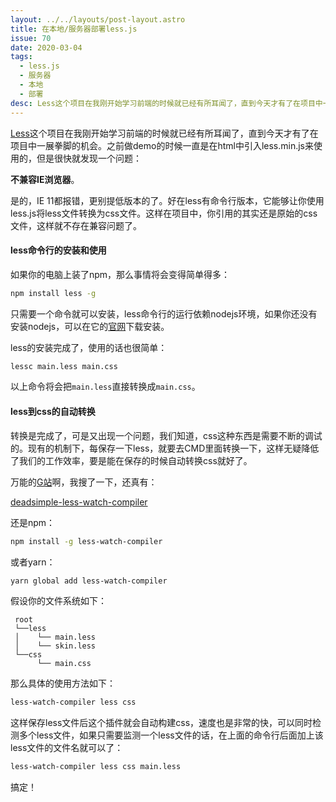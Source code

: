 ```yaml
---
layout: ../../layouts/post-layout.astro
title: 在本地/服务器部署less.js
issue: 70
date: 2020-03-04
tags: 
  - less.js
  - 服务器
  - 本地
  - 部署
desc: Less这个项目在我刚开始学习前端的时候就已经有所耳闻了，直到今天才有了在项目中一展拳脚的机会。之前做demo的时候一直是在html中引入less.min.js来使用的，但是很快就发现一个问题
---
```


[Less](http://lesscss.org/)这个项目在我刚开始学习前端的时候就已经有所耳闻了，直到今天才有了在项目中一展拳脚的机会。之前做demo的时候一直是在html中引入less.min.js来使用的，但是很快就发现一个问题：

**不兼容IE浏览器**。

是的，IE 11都报错，更别提低版本的了。好在less有命令行版本，它能够让你使用less.js将less文件转换为css文件。这样在项目中，你引用的其实还是原始的css文件，这样就不存在兼容问题了。

#### less命令行的安装和使用

如果你的电脑上装了npm，那么事情将会变得简单得多：

```bash
npm install less -g
```

只需要一个命令就可以安装，less命令行的运行依赖nodejs环境，如果你还没有安装nodejs，可以在它的[官网](https://nodejs.org/zh-cn/)下载安装。

less的安装完成了，使用的话也很简单：

```bash
lessc main.less main.css
```

以上命令将会把`main.less`直接转换成`main.css`。

#### less到css的自动转换

转换是完成了，可是又出现一个问题，我们知道，css这种东西是需要不断的调试的。现有的机制下，每保存一下less，就要去CMD里面转换一下，这样无疑降低了我们的工作效率，要是能在保存的时候自动转换css就好了。

万能的[G站](https://github.com/)啊，我搜了一下，还真有：

[deadsimple-less-watch-compiler](https://github.com/jonycheung/deadsimple-less-watch-compiler)

还是npm：

```bash
npm install -g less-watch-compiler
```

或者yarn：

```bash
yarn global add less-watch-compiler
```

假设你的文件系统如下：

```
 root 
 └──less
 │    └── main.less
 │    └── skin.less
 └──css
      └── main.css
```

那么具体的使用方法如下：

```bash
less-watch-compiler less css
```

这样保存less文件后这个插件就会自动构建css，速度也是非常的快，可以同时检测多个less文件，如果只需要监测一个less文件的话，在上面的命令行后面加上该less文件的文件名就可以了：

```bash
less-watch-compiler less css main.less
```

搞定！